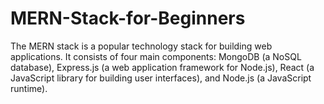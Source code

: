 # MERN-Stack-for-Beginners
 The MERN stack is a popular technology stack for building web applications. It consists of four main components: MongoDB (a NoSQL database), Express.js (a web application framework for Node.js), React (a JavaScript library for building user interfaces), and Node.js (a JavaScript runtime).

